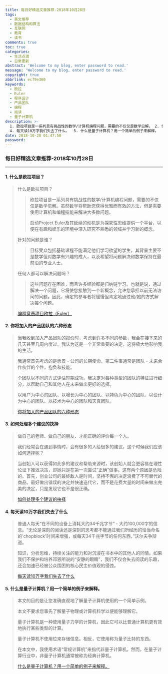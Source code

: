 ```yaml
---
title: 每日好精选文章推荐-2018年10月28日
tags:
  - 美文推荐
  - 数据结构和算法
  - 互联网
  - 教育
  - 读书
comments: true
toc: true
categories:
  - 生活点滴
  - 日常更新
abstract: 'Welcome to my blog, enter password to read.'
message: 'Welcome to my blog, enter password to read.'
copyright: true
abbrlink: ecf9e360
keywords:
  - 欧拉
  - Euler
  - 程序设计
  - 产品团队
  - 编程
  - 阅读
  - 量子计算机
description: >-
  1. 欧拉项目是一系列具有挑战性的数学/计算机编程问题，需要的不仅仅是数学见解。 2. 你将加入的产品团队的六种形态。 3. 我们经常会在遇到事情时，会有很多的人给很多的建议，这个时候我们应该如何选择呢？
  4. 每天读10万字我们失去了什么。  5. 什么是量子计算机？用一个简单的例子来解释。
date: 2018-10-28 01:47:50
password:
---
```

<script type="text/javascript" src="/js/src/bai.js"></script>

### 每日好精选文章推荐-2018年10月28日
---
#### 1. 什么是欧拉项目？
> 什么是欧拉项目？
>> 欧拉项目是一系列具有挑战性的数学/计算机编程问题，需要的不仅仅是数学见解。虽然数学将帮助您获得优雅而有效的方法，但是需要使用计算机和编程技能来解决大多数问题。
>>
>> 启动Project Euler及其延续的动机是为探究性思维提供一个平台，以便在有趣和娱乐的环境中深入研究不熟悉的领域并学习新的概念。
>
> 针对的问题是谁？
>> 目标受众包括基础课程不能满足他们学习欲望的学生，其背景主要不是数学但对数学有兴趣的成人，以及希望将问题解决和数学保持在最前沿的专业人士。
>
>任何人都可以解决问题吗？
>
>> 这些问题存在困难，而且许多经验都是归纳链学习。也就是说，通过解决一个问题，它将使您接触到一个新概念，允许您承担以前无法访问的问题。因此，确定的参与者将缓慢但肯定地通过他/她的方式解决每个问题。
>
> [编程竞赛项目欧拉（Euler） ](https://projecteuler.net/)

#### 2. 你将加入的产品团队的六种形态
> 当我收到加入产品团队的报价时，考虑到许多不同的参数，我会在接下来的几天甚至几周内度过。我认为这是一个非常重要的决定，这将极大地影响我的生活。
>
> 我通常首先考虑的是愿景 - 公司的长期使命。第二件事通常是团队 - 未来合作伙伴的个性，抱负和技能。
>
> 个团队以不同的方式评估短期成功。我决定对每种类型的团队的特征进行细分，以帮助自己和其他人在未来做出更好的选择。
>
> 以用户为中心的团队、以增长为中心的团队、以特色为中心的团队、以设计为中心的团队、以技术为中心的团队和天真团队。
>
> [ 你将加入的产品团队的六种形态](https://medium.com/swlh/the-6-types-of-product-teams-youll-be-working-in-e6f6e300834d)

#### 3. 如何处理多个建议的抉择
> 做自己的老师、做自己的朋友、才能正确的评价每一个人。
>
> 我们经常会在遇到事情时，会有很多的人给很多的建议，这个时候我们应该如何选择呢？
>
> 当创始人可以获得如此多的建议和帮助来源时，该创始人就会更容易在理性论证下推迟决策，即她只是在第一次尝试“正确”做事。这有两个原因是危险的。首先，创业公司的最终敌人是时间，坚持不懈的决定浪费了不可替代的商品。最好做出错误的决定并快速迭代它，而不是花费大量的时间来做出完美的决定，只是发现它也不是很正确。
>
> [如何处理多个建议的抉择](https://blog.ycombinator.com/what-to-do-with-too-much-advice/)

#### 4. 每天读10万字我们失去了什么
> 普通人每天“在不同的设备上消耗大约34千兆字节” - 大约100,000字的信息。“无论是深刻的阅读还是深刻的思考都不能通过我们所经历的恰当命名的'chopblock'时间来增强，或每天34千兆字节的任何东西，”沃尔夫争辩道。
>
> 知识，分析思维，持续关注的能力和对沉浸在书本中的其他人的同情。如果我们不保护和培养邓恩所说的“安静的眼睛”，我们不仅会失去阅读的乐趣，还会加速已经被公众围困的核心民主价值观的侵蚀。
>
> [每天读10万字我们失去了什么](https://www.washingtonpost.com/outlook/what-we-lose-by-reading-100000-words-every-day/2018/10/04/72dea000-b212-11e8-a20b-5f4f84429666_story.html?noredirect=on&utm_term=.088d50fe9b03)

#### 5. 什么是量子计算机？用一个简单的例子来解释。
> 本文的目的是让您准确直观地了解量子计算机使用的一个简单示例。
>
> 本文不要求您事先了解量子物理或计算机科学以便能够理解它。
>
> 量子计算机是一种使用量子力学的计算机，因此它可以比普通计算机更有效地执行某些类型的计算。
>
> 量子计算机不使用位来存储信息。相反，它使用称为量子比特的东西。
>
> 在本文中，我使用术语“常规计算机”来指代非量子计算机。然而，在量子计算行业中，非量子计算机通常被称为经典计算机。
>
> [什么是量子计算机？用一个简单的例子来解释。](https://medium.freecodecamp.org/what-is-a-quantum-computer-explained-with-a-simple-example-b8f602035365)

